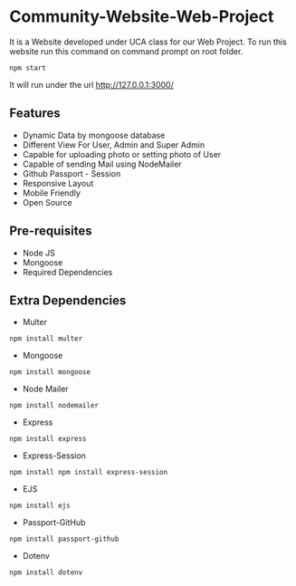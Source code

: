 # Community-Website-Web-Project

It is a Website developed under UCA class for our Web Project.
To run this website run this command on command prompt on root folder.
```
npm start
```
It will run under the url http://127.0.0.1:3000/

Features
--------
- Dynamic Data by mongoose database
- Different View For User, Admin and Super Admin
- Capable for uploading photo or setting photo of User
- Capable of sending Mail using NodeMailer
- Github Passport - Session
- Responsive Layout
- Mobile Friendly
- Open Source


Pre-requisites
--------------

- Node JS
- Mongoose
- Required Dependencies


Extra Dependencies
------------------
- Multer
````
npm install multer
````
- Mongoose
```
npm install mongoose
```
- Node Mailer
```
npm install nodemailer
```
- Express
```
npm install express
```
- Express-Session
```
npm install npm install express-session
```
- EJS
```
npm install ejs
```
- Passport-GitHub
```
npm install passport-github
```
- Dotenv
```
npm install dotenv
```
